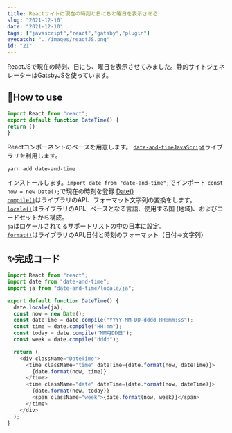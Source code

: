 ```yaml
---
title: Reactサイトに現在の時刻と日にちと曜日を表示させる
slug: "2021-12-10"
date: "2021-12-10"
tags: ["javascript","react","gatsby","plugin"]
eyecatch: "../images/reactJS.png"
id: "21"
---
```


ReactJSで現在の時刻、日にち、曜日を表示させてみました。静的サイトジェネレーターはGatsbyJSを使っています。

## 🚀How to use

```js
import React from "react";
export default function DateTime() {
return ()
}
```

Reactコンポーネントのベースを用意します。
[`date-and-timeJavaScript`](https://github.com/knowledgecode/date-and-time)ライブラリを利用します。

```shell:title=shell
yarn add date-and-time
```

インストールします。`import date from "date-and-time";`でインポート
`const now = new Date();`で現在の時刻を登録 [Date()](https://developer.mozilla.org/ja/docs/Web/JavaScript/Reference/Global_Objects/Date/Date)<br/>
[`compile()`](https://github.com/knowledgecode/date-and-time#compileformatstring)はライブラリのAPI、フォーマット文字列の変換をします。<br/>
[`locale()`](https://github.com/knowledgecode/date-and-time#localelocale)はライブラリのAPI、ベースとなる言語、使用する国 (地域)、およびコードセットから構成。<br/>
[`ja`](https://github.com/knowledgecode/date-and-time#localelocale)はロケールされてるサポートリストの中の日本に設定。<br/>
[`format()`](https://github.com/knowledgecode/date-and-time#formatdateobj-arg-utc)はライブラリのAPI,日付と時刻のフォーマット（日付→文字列）

## ✨完成コード

```js:title=datetime.js
import React from "react";
import date from "date-and-time";
import ja from "date-and-time/locale/ja";

export default function DateTime() {
  date.locale(ja);
  const now = new Date();
  const dateTime = date.compile("YYYY-MM-DD-dddd HH:mm:ss");
  const time = date.compile("HH:mm");
  const today = date.compile("MM月DD日");
  const week = date.compile("dddd");

  return (
    <div className="DateTime">
      <time className="time" dateTime={date.format(now, dateTime)}>
        {date.format(now, time)}
      </time>
      <time className="date" dateTime={date.format(now, dateTime)}>
        {date.format(now, today)}
        <span className="week">{date.format(now, week)}</span>
      </time>
    </div>
  );
}
```

